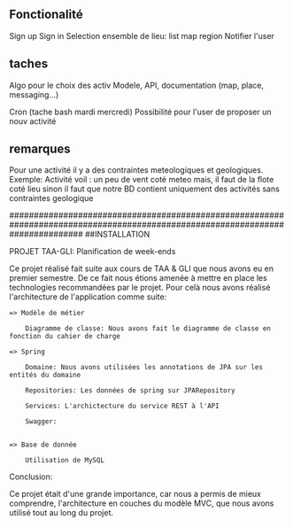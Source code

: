 ## Fonctionalité
Sign up
Sign in
Selection ensemble de lieu:
	list
	map
	region
Notifier l'user

## taches
Algo pour le choix des activ
Modele, API, documentation (map, place, messaging...)

Cron (tache bash mardi mercredi)
Possibilité pour l'user de proposer un nouv activité


## remarques

Pour une activité il y a des contraintes meteologiques et geologiques. Exemple:
	Activité voil : un peu de vent coté meteo mais, il faut de la flote coté lieu sinon il faut que notre BD contient uniquement des activités sans contraintes geologique

###############################################################################################################################
##INSTALLATION

PROJET TAA-GLI: Planification de week-ends

Ce projet réalisé fait suite aux cours de TAA & GLI que nous avons eu en premier semestre. De ce fait nous étions amenée à mettre en place 
les technologies recommandées par le projet. Pour celà nous avons réalisé l'architecture de l'application comme suite:

	=> Modèle de métier 
	
		Diagramme de classe: Nous avons fait le diagramme de classe en fonction du cahier de charge
		
	=> Spring 

		Domaine: Nous avons utilisées les annotations de JPA sur les entités du domaine

		Repositories: Les données de spring sur JPARepository

		Services: L'archictecture du service REST à l'API

		Swagger: 
		
	
	=> Base de donnée
		
		Utilisation de MySQL
		
		
Conclusion:

Ce projet était d'une grande importance, car nous a permis de mieux comprendre, l'architecture en couches du modèle MVC, 
que nous avons utilisé tout au long du projet. 
